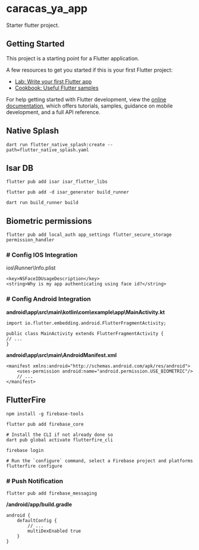 # caracas_ya_app

Starter flutter project.

## Getting Started

This project is a starting point for a Flutter application.

A few resources to get you started if this is your first Flutter project:

- [Lab: Write your first Flutter app](https://docs.flutter.dev/get-started/codelab)
- [Cookbook: Useful Flutter samples](https://docs.flutter.dev/cookbook)

For help getting started with Flutter development, view the
[online documentation](https://docs.flutter.dev/), which offers tutorials,
samples, guidance on mobile development, and a full API reference.

## Native Splash

    dart run flutter_native_splash:create --path=flutter_native_splash.yaml

## Isar DB

    flutter pub add isar isar_flutter_libs

    flutter pub add -d isar_generator build_runner

    dart run build_runner build

## Biometric permissions

    flutter pub add local_auth app_settings flutter_secure_storage permission_handler

### # Config IOS Integration

ios\Runner\Info.plist

    <key>NSFaceIDUsageDescription</key>
    <string>Why is my app authenticating using face id?</string>

### # Config Android Integration

<strong>android\app\src\main\kotlin\com\example\app\MainActivity.kt</strong>

    import io.flutter.embedding.android.FlutterFragmentActivity;

    public class MainActivity extends FlutterFragmentActivity {
    // ...
    }

<strong>android\app\src\main\AndroidManifest.xml</strong>

    <manifest xmlns:android="http://schemas.android.com/apk/res/android">
        <uses-permission android:name="android.permission.USE_BIOMETRIC"/>
        // ...
    </manifest>

## FlutterFire

    npm install -g firebase-tools

    flutter pub add firebase_core

    # Install the CLI if not already done so
    dart pub global activate flutterfire_cli

    firebase login

    # Run the `configure` command, select a Firebase project and platforms
    flutterfire configure

### # Push Notification

    flutter pub add firebase_messaging

<strong>/android/app/build.gradle</strong>

    android {
        defaultConfig {
            // ...
            multiDexEnabled true
        }
    }
